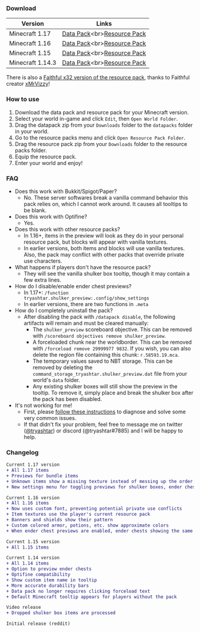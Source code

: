 ### Download

|Version|Links|
|---|---|
|Minecraft 1.17|[Data Pack](https://github.com/tryashtar/shulker-preview/raw/1.17/Shulker%20Preview%20Data%20Pack%20(1.17).zip)<br>[Resource Pack](https://github.com/tryashtar/shulker-preview/raw/1.17/Shulker%20Preview%20Resource%20Pack%20(1.17).zip)|
|Minecraft 1.16|[Data Pack](https://github.com/tryashtar/shulker-preview/raw/1.16/Shulker%20Preview%20Data%20Pack%20(1.16).zip)<br>[Resource Pack](https://github.com/tryashtar/shulker-preview/raw/1.16/Shulker%20Preview%20Resource%20Pack%20(1.16).zip)|
|Minecraft 1.15|[Data Pack](https://github.com/tryashtar/shulker-preview/raw/1.15/Shulker%20Preview%20Data%20Pack%20(1.15).zip)<br>[Resource Pack](https://github.com/tryashtar/shulker-preview/raw/1.15/Shulker%20Preview%20Resource%20Pack%20(1.15).zip)|
|Minecraft 1.14.3|[Data Pack](https://github.com/tryashtar/shulker-preview/raw/1.14/Shulker%20Preview%20Data%20Pack%20(1.14).zip)<br>[Resource Pack](https://github.com/tryashtar/shulker-preview/raw/1.14/Shulker%20Preview%20Resource%20Pack%20(1.14).zip)|

There is also a [Faithful x32 version of the resource pack](https://github.com/FaithfulTeam/Shulker-Preview), thanks to Faithful creator [xMrVizzy](https://github.com/xMrVizzy)!

### How to use
1. Download the data pack and resource pack for your Minecraft version.
2. Select your world in-game and click `Edit`, then `Open World Folder`.
3. Drag the datapack zip from your `Downloads` folder to the `datapacks` folder in your world.
4. Go to the resource packs menu and click `Open Resource Pack Folder`.
5. Drag the resource pack zip from your `Downloads` folder to the resource packs folder.
6. Equip the resource pack.
7. Enter your world and enjoy!

### FAQ
* Does this work with Bukkit/Spigot/Paper?
   * No. These server softwares break a vanilla command behavior this pack relies on, which I cannot work around. It causes all tooltips to be blank.
* Does this work with Optifine?
   * Yes.
* Does this work with other resource packs?
   * In 1.16+, items in the preview will look as they do in your personal resource pack, but blocks will appear with vanilla textures.
   * In earlier versions, both items and blocks will use vanilla textures. Also, the pack may conflict with other packs that override private use characters.
* What happens if players don't have the resource pack?
   * They will see the vanilla shulker box tooltip, though it may contain a few extra lines.
* How do I disable/enable ender chest previews?
   * In 1.17+: `/function tryashtar.shulker_preview:.config/show_settings`
   * In earlier versions, there are two functions in `.meta`
* How do I completely uninstall the pack?
   * After disabling the pack with `/datapack disable`, the following artifacts will remain and must be cleared manually:
      * The `shulker_preview` scoreboard objective. This can be removed with `/scoreboard objectives remove shulker_preview`.
      * A forceloaded chunk near the worldborder. This can be removed with `/forceload remove 29999977 9832`. If you wish, you can also delete the region file containing this chunk: `r.58593.19.mca`.
      * The temporary values saved to NBT storage. This can be removed by deleting the `command_storage_tryashtar.shulker_preview.dat` file from your world's `data` folder.
      * Any existing shulker boxes will still show the preview in the tooltip. To remove it, simply place and break the shulker box after the pack has been disabled.
* It's not working for me!
   * First, please [follow these instructions](https://imgur.com/a/rBukto5) to diagnose and solve some very common issues.
   * If that didn't fix your problem, feel free to message me on twitter ([@tryashtar](https://twitter.com/tryashtar)) or discord (@tryashtar#7885) and I will be happy to help.

### Changelog
```diff
Current 1.17 version
+ All 1.17 items
+ Previews for bundle items
+ Unknown items show a missing texture instead of messing up the order
+ New settings menu for toggling previews for shulker boxes, ender chests, and bundles

Current 1.16 version
+ All 1.16 items
+ Now uses custom font, preventing potential private use conflicts
+ Item textures use the player's current resource pack
+ Banners and shields show their pattern
+ Custom colored armor, potions, etc. show approximate colors
+ When ender chest previews are enabled, ender chests showing the same preview can stack

Current 1.15 version
+ All 1.15 items

Current 1.14 version
+ All 1.14 items
+ Option to preview ender chests
+ Optifine compatibility
+ Show custom item name in tooltip
+ More accurate durability bars
+ Data pack no longer requires clicking forceload text
+ Default Minecraft tooltip appears for players without the pack

Video release
+ Dropped shulker box items are processed

Initial release (reddit)
```
